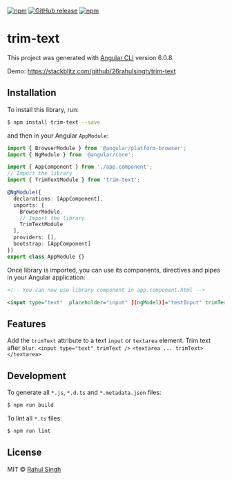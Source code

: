 [![npm](https://img.shields.io/npm/dt/trim-text.svg?style=flat-square)](https://www.npmjs.com/package/trim-text)
[![GitHub release](https://img.shields.io/github/release/26rahulsingh/trim-text.svg?style=flat-square)](https://github.com/26rahulsingh/trim-text/releases)
[![npm](https://img.shields.io/npm/l/trim-text.svg?style=flat-square)]()

# trim-text

This project was generated with [Angular CLI](https://github.com/angular/angular-cli) version 6.0.8.

Demo: https://stackblitz.com/github/26rahulsingh/trim-text

## Installation

To install this library, run:

```bash
$ npm install trim-text --save
```
and then in your Angular `AppModule`:

```typescript
import { BrowserModule } from '@angular/platform-browser';
import { NgModule } from '@angular/core';

import { AppComponent } from './app.component';
// Import the library
import { TrimTextModule } from 'trim-text';

@NgModule({
  declarations: [AppComponent],
  imports: [
    BrowserModule,
    // Import the library
    TrimTextModule
  ],
  providers: [],
  bootstrap: [AppComponent]
})
export class AppModule {}
```

Once library is imported, you can use its components, directives and pipes in your Angular application:

```xml
<!-- You can now use library component in app.component.html -->

<input type="text"  placeholder="input" [(ngModel)]="testInput" trimText />
```

## Features

Add the `trimText` attribute to a text `input` or `textarea` element.
Trim text after `blur`.
`<input type="text" trimText />`
`<textarea ... trimText></textarea>`

## Development

To generate all `*.js`, `*.d.ts` and `*.metadata.json` files:

```bash
$ npm run build
```

To lint all `*.ts` files:

```bash
$ npm run lint
```

## License

MIT © [Rahul Singh](mailto:singh.rahul26@hotmail.com)